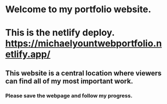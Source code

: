 # Welcome to my portfolio website.

# This is the netlify deploy. https://michaelyountwebportfolio.netlify.app/

## This website is a central location where viewers can find all of my most important work.

### Please save the webpage and follow my progress.
